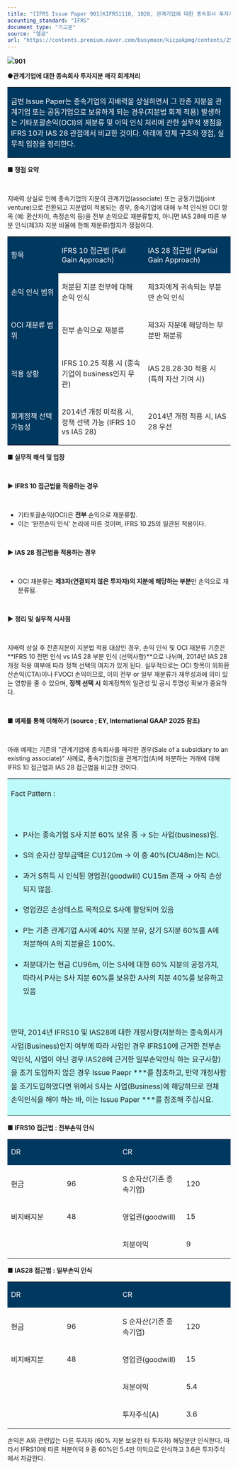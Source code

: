 ```yaml
---
title: "[IFRS Issue Paper 901]KIFRS1110, 1028, 관계기업에 대한 종속회사 투자지분 매각 회계처리 (잔존지분이 관계기업인 경우)"
acounting_standard: "IFRS"
document_type: "기고문"
source: "엘곰"
url: "https://contents.premium.naver.com/busymoon/kicpakpmg/contents/250709170128579qz"
---
```

![](https://n2.news.naver.com/l.gif?type=content)**901**

**●관계기업에 대한 종속회사 투자지분 매각 회계처리**

<table style=""><tbody><tr><td colspan="3" rowspan="1" style="width: 100.0%; height: 98.0px;  background-color: #003960;"><div><p style=""><span style="color:#ffffff;">금번 Issue Paper는 종속기업의 지배력을 상실하면서 그 잔존 지분을 관계기업 또는 공동기업으로 보유하게 되는 경우(지분법 회계 적용) 발생하는 기타포괄손익(OCI)의 재분류 및 이익 인식 처리에 관한 실무적 쟁점을 IFRS 10과 IAS 28 관점에서 비교한 것이다. 아래에 전체 구조와 쟁점, 실무적 입장을 정리한다.</span></p></div></td></tr></tbody></table>

**■ 쟁점 요약**

​

지배력 상실로 인해 종속기업의 지분이 관계기업(associate) 또는 공동기업(joint venture)으로 전환되고 지분법이 적용되는 경우, 종속기업에 대해 누적 인식된 OCI 항목 (예: 환산차이, 측정손익 등)을 전부 손익으로 재분류할지, 아니면 IAS 28에 따른 부분 인식(제3자 지분 비율에 한해 재분류)할지가 쟁점이다.

<table style=""><tbody><tr><td colspan="1" rowspan="1" style="width: 22.74%; height: 40.0px;  background-color: #003960;"><div><p style=""><span style="color:#ffffff;">항목</span></p></div></td><td colspan="1" rowspan="1" style="width: 38.63%; height: 40.0px;  background-color: #003960;"><div><p style=""><span style="color:#ffffff;">IFRS 10 접근법 (Full Gain Approach)</span></p></div></td><td colspan="1" rowspan="1" style="width: 38.63%; height: 40.0px;  background-color: #003960;"><div><p style=""><span style="color:#ffffff;">IAS 28 접근법 (Partial Gain Approach)</span></p></div></td></tr><tr><td colspan="1" rowspan="1" style="width: 22.74%; height: 40.0px;  background-color: #003960;"><div><p style=""><span style="color:#ffffff;">손익 인식 범위</span></p></div></td><td colspan="1" rowspan="1" style="width: 38.63%; height: 40.0px;  "><div><p style=""><span style="">처분된 지분 전부에 대해 손익 인식</span></p></div></td><td colspan="1" rowspan="1" style="width: 38.63%; height: 40.0px;  "><div><p style=""><span style="">제3자에게 귀속되는 부분만 손익 인식</span></p></div></td></tr><tr><td colspan="1" rowspan="1" style="width: 22.74%; height: 40.0px;  background-color: #003960;"><div><p style=""><span style="color:#ffffff;">OCI 재분류 범위</span></p></div></td><td colspan="1" rowspan="1" style="width: 38.63%; height: 40.0px;  "><div><p style=""><span style="">전부 손익으로 재분류</span></p></div></td><td colspan="1" rowspan="1" style="width: 38.63%; height: 40.0px;  "><div><p style=""><span style="">제3자 지분에 해당하는 부분만 재분류</span></p></div></td></tr><tr><td colspan="1" rowspan="1" style="width: 22.74%; height: 40.0px;  background-color: #003960;"><div><p style=""><span style="color:#ffffff;">적용 상황</span></p></div></td><td colspan="1" rowspan="1" style="width: 38.63%; height: 40.0px;  "><div><p style=""><span style="">IFRS 10.25 적용 시 (종속기업이 business인지 무관)</span></p></div></td><td colspan="1" rowspan="1" style="width: 38.63%; height: 40.0px;  "><div><p style=""><span style="">IAS 28.28·30 적용 시 (특히 자산 기여 시)</span></p></div></td></tr><tr><td colspan="1" rowspan="1" style="width: 22.74%; height: 40.0px;  background-color: #003960;"><div><p style=""><span style="color:#ffffff;">회계정책 선택 가능성</span></p></div></td><td colspan="1" rowspan="1" style="width: 38.63%; height: 40.0px;  "><div><p style=""><span style="">2014년 개정 미적용 시, 정책 선택 가능 (IFRS 10 vs IAS 28)</span></p></div></td><td colspan="1" rowspan="1" style="width: 38.63%; height: 40.0px;  "><div><p style=""><span style="">2014년 개정 적용 시, IAS 28 우선</span></p></div></td></tr></tbody></table>

**■ 실무적 해석 및 입장**

​

**▶ IFRS 10 접근법을 적용하는 경우**

​

- 기타포괄손익(OCI)은 **전부** 손익으로 재분류함.
- 이는 ‘완전손익 인식’ 논리에 따른 것이며, IFRS 10.25의 일관된 적용이다.

​

**▶ IAS 28 접근법을 적용하는 경우**

​

- OCI 재분류는 **제3자(연결되지 않은 투자자)의 지분에 해당하는 부분**만 손익으로 재분류됨.

​

**▶ 정리 및 실무적 시사점**

​

지배력 상실 후 잔존지분이 지분법 적용 대상인 경우, 손익 인식 및 OCI 재분류 기준은 **IFRS 10 전면 인식 vs IAS 28 부분 인식 (선택사항)**으로 나뉘며, 2014년 IAS 28 개정 적용 여부에 따라 정책 선택의 여지가 있게 된다. 실무적으로는 OCI 항목이 외화환산손익(CTA)이나 FVOCI 손익이므로, 이의 전부 or 일부 재분류가 재무성과에 의미 있는 영향을 줄 수 있으며, **정책 선택 시** 회계정책의 일관성 및 공시 투명성 확보가 중요하다.

**​**

**■ 예제를 통해 이해하기 (source ; EY, International GAAP 2025 참조)**

**​**

아래 예제는 기존의 "관계기업에 종속회사를 매각한 경우(Sale of a subsidiary to an existing associate)" 사례로, 종속기업(S)을 관계기업(A)에 처분하는 거래에 대해 IFRS 10 접근법과 IAS 28 접근법을 비교한 것이다.

<table style=""><tbody><tr><td colspan="3" rowspan="1" style="width: 100.0%; height: 129.0px;  background-color: #bdfbfa;"><div><p style="line-height:1.9;"><span style="">Fact Pattern :</span></p><p style="line-height:1.9;"><span style="">​</span></p><ul><li><p style="line-height:1.9;"><span style="">P사는 종속기업 S사 지분 60% 보유 중 → S는 사업(business)임.</span></p></li><li><p style="line-height:1.9;"><span style="">S의 </span><span style="">순자산 장부금액</span><span style="">은 CU120m → 이 중 40%(CU48m)는 NCI.</span></p></li><li><p style="line-height:1.9;"><span style="">과거 S취득 시 인식된 영업권(goodwill) CU15m 존재 → 아직 손상되지 않음.</span></p></li><li><p style="line-height:1.9;"><span style="">영업권은 손상테스트 목적으로 S사에 할당되어 있음</span></p></li><li><p style="line-height:1.9;"><span style="">P는 기존 관계기업 A사에 40% 지분 보유, 상기 S지분 60%를 A에 처분하여 A의 지분율은 100%.</span></p></li><li><p style="line-height:1.9;"><span style="">처분대가는 현금 CU96m, 이는 S사에 대한 60% 지분의 공정가치, 따라서 P사는 S사 지분 60%를 보유한 A사의 지분 40%를 보유하고 있음</span></p></li></ul><p style="line-height:1.9;"><span style="">​</span></p><p style="line-height:1.9;"><span style="">만약, 2014년 IFRS10 및 IAS28에 대한 개정사항(처분하는 종속회사가 사업(Business)인지 여부에 따라 사업인 경우 IFRS10에 근거한 전부손익인식, 사업이 아닌 경우 IAS28에 근거한 일부손익인식 하는 요구사항)을 조기 도입하지 않은 경우 Issue Paepr ***를 참조하고, 만약 개정사항을 조기도입하였다면 위에서 S사는 사업(Business)에 해당하므로 전체 손익인식을 해야 하는 바, 이는 Issue Paper ***를 참조해 주십시요.</span></p></div></td></tr></tbody></table>

**■ IFRS10 접근법 : 전부손익 인식**

<table style=""><tbody><tr><td colspan="1" rowspan="1" style="width: 25.0%; height: 43.0px;  background-color: #003960;"><div><p style=""><span style="color:#ffffff;">DR</span></p></div></td><td colspan="1" rowspan="1" style="width: 25.0%; height: 43.0px;  background-color: #003960;"><div><p style=""><span style="color:#ffffff;">​</span></p></div></td><td colspan="1" rowspan="1" style="width: 28.53%; height: 43.0px;  background-color: #003960;"><div><p style=""><span style="color:#ffffff;">CR</span></p></div></td><td colspan="1" rowspan="1" style="width: 21.47%; height: 43.0px;  background-color: #003960;"><div><p style=""><span style="color:#ffffff;">​</span></p></div></td></tr><tr><td colspan="1" rowspan="1" style="width: 25.0%; height: 43.0px;  "><div><p style=""><span style="">현금</span></p></div></td><td colspan="1" rowspan="1" style="width: 25.0%; height: 43.0px;  "><div><p style=""><span style="">96</span></p></div></td><td colspan="1" rowspan="1" style="width: 28.53%; height: 43.0px;  "><div><p style=""><span style="">S 순자산(기존 종속기업)</span></p></div></td><td colspan="1" rowspan="1" style="width: 21.47%; height: 43.0px;  "><div><p style=""><span style="">120</span></p></div></td></tr><tr><td colspan="1" rowspan="1" style="width: 25.0%; height: 21.5px;  "><div><p style=""><span style="">비지배지분</span></p></div></td><td colspan="1" rowspan="1" style="width: 25.0%; height: 21.5px;  "><div><p style=""><span style="">48</span></p></div></td><td colspan="1" rowspan="1" style="width: 28.53%; height: 21.5px;  "><div><p style=""><span style="">영업권(goodwill)</span></p></div></td><td colspan="1" rowspan="1" style="width: 21.47%; height: 21.5px;  "><div><p style=""><span style="">15</span></p></div></td></tr><tr><td colspan="1" rowspan="1" style="width: 25.0%; height: 21.5px;  "></td><td colspan="1" rowspan="1" style="width: 25.0%; height: 21.5px;  "><div><p style=""><span style="">​</span></p></div></td><td colspan="1" rowspan="1" style="width: 28.53%; height: 21.5px;  "><div><p style=""><span style="">처분이익</span></p></div></td><td colspan="1" rowspan="1" style="width: 21.47%; height: 21.5px;  "><div><p style=""><span style="">9</span></p></div></td></tr></tbody></table>

**■ IAS28 접근법 : 일부손익 인식**

<table style=""><tbody><tr><td colspan="1" rowspan="1" style="width: 25.0%; height: 43.0px;  background-color: #003960;"><div><p style=""><span style="color:#ffffff;">DR</span></p></div></td><td colspan="1" rowspan="1" style="width: 25.0%; height: 43.0px;  background-color: #003960;"><div><p style=""><span style="color:#ffffff;">​</span></p></div></td><td colspan="1" rowspan="1" style="width: 28.53%; height: 43.0px;  background-color: #003960;"><div><p style=""><span style="color:#ffffff;">CR</span></p></div></td><td colspan="1" rowspan="1" style="width: 21.47%; height: 43.0px;  background-color: #003960;"><div><p style=""><span style="color:#ffffff;">​</span></p></div></td></tr><tr><td colspan="1" rowspan="1" style="width: 25.0%; height: 43.0px;  "><div><p style=""><span style="">현금</span></p></div></td><td colspan="1" rowspan="1" style="width: 25.0%; height: 43.0px;  "><div><p style=""><span style="">96</span></p></div></td><td colspan="1" rowspan="1" style="width: 28.53%; height: 43.0px;  "><div><p style=""><span style="">S 순자산(기존 종속기업)</span></p></div></td><td colspan="1" rowspan="1" style="width: 21.47%; height: 43.0px;  "><div><p style=""><span style="">120</span></p></div></td></tr><tr><td colspan="1" rowspan="1" style="width: 25.0%; height: 21.5px;  "><div><p style=""><span style="">비지배지분</span></p></div></td><td colspan="1" rowspan="1" style="width: 25.0%; height: 21.5px;  "><div><p style=""><span style="">48</span></p></div></td><td colspan="1" rowspan="1" style="width: 28.53%; height: 21.5px;  "><div><p style=""><span style="">영업권(goodwill)</span></p></div></td><td colspan="1" rowspan="1" style="width: 21.47%; height: 21.5px;  "><div><p style=""><span style="">15</span></p></div></td></tr><tr><td colspan="1" rowspan="1" style="width: 25.0%; height: 10.75px;  "></td><td colspan="1" rowspan="1" style="width: 25.0%; height: 10.75px;  "><div><p style=""><span style="">​</span></p></div></td><td colspan="1" rowspan="1" style="width: 28.53%; height: 10.75px;  "><div><p style=""><span style="">처분이익</span></p></div></td><td colspan="1" rowspan="1" style="width: 21.47%; height: 10.75px;  "><div><p style=""><span style="">5.4</span></p></div></td></tr><tr><td colspan="1" rowspan="1" style="width: 25.0%; height: 10.75px;  "></td><td colspan="1" rowspan="1" style="width: 25.0%; height: 10.75px;  "></td><td colspan="1" rowspan="1" style="width: 28.53%; height: 10.75px;  "><div><p style=""><span style="">투자주식(A)</span></p></div></td><td colspan="1" rowspan="1" style="width: 21.47%; height: 10.75px;  "><div><p style=""><span style="">3.6</span></p></div></td></tr></tbody></table>

손익은 A와 관련없는 다른 투자자 (60% 지분 보유한 타 투자자) 해당분만 인식한다. 따라서 IFRS10에 따른 처분이익 9 중 60%인 5.4만 이익으로 인식하고 3.6은 투자주식에서 차감한다.